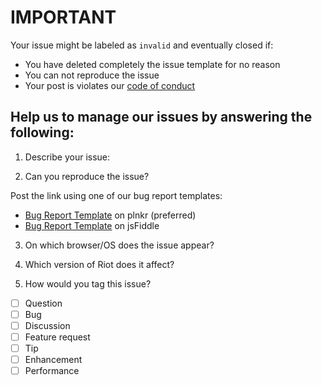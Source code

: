 # IMPORTANT

Your issue might be labeled as `invalid` and eventually closed if:

- You have deleted completely the issue template for no reason
- You can not reproduce the issue
- Your post is violates our [code of conduct](https://github.com/riot/riot/blob/master/.github/CODE_OF_CONDUCT.md)

## Help us to manage our issues by answering the following:

1. Describe your issue:

2. Can you reproduce the issue?

  Post the link using one of our bug report templates:
  - [Bug Report Template](http://riotjs.com/examples/plunker/?app=bug-reporter) on plnkr (preferred)
  - [Bug Report Template](http://jsfiddle.net/gianlucaguarini/86m9uepL/) on jsFiddle

3. On which browser/OS does the issue appear?

4. Which version of Riot does it affect?

5. How would you tag this issue?

  - [ ] Question
  - [ ] Bug
  - [ ] Discussion
  - [ ] Feature request
  - [ ] Tip
  - [ ] Enhancement
  - [ ] Performance

